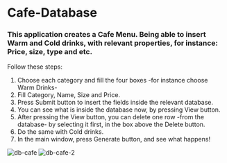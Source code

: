 # Cafe-Database
### This application creates a Cafe Menu. Being able to insert Warm and Cold drinks, with relevant properties, for instance: Price, size, type and etc.


Follow these steps:
1. Choose each category and fill the four boxes -for instance choose Warm Drinks-
2. Fill Category, Name, Size and Price.
3. Press Submit button to insert the fields inside the relevant database.
4. You can see what is inside the database now, by pressing View button.
5. After pressing the View button, you can delete one row -from the database- by selecting it first, in the box above the Delete button.
6. Do the same with Cold drinks.
7. In the main window, press Generate button, and see what happens!

![db-cafe](https://github.com/ParnianSrb/Cafe-Database/assets/82469872/d8e34ffd-258b-41fa-b82b-cd49825d7f9a)
![db-cafe-2](https://github.com/ParnianSrb/Cafe-Database/assets/82469872/1c1ed14e-6efe-4774-9cd1-4a2487fc4496)
